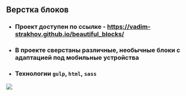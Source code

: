 ## Верстка блоков

- ### Проект доступен по ссылке - https://vadim-strakhov.github.io/beautiful_blocks/
- ### В проекте сверстаны различные, необычные блоки с адаптацией под мобильные устройства
- ### Технологии `gulp`, `html`, `sass`

![](beautiful_blocks.png)
